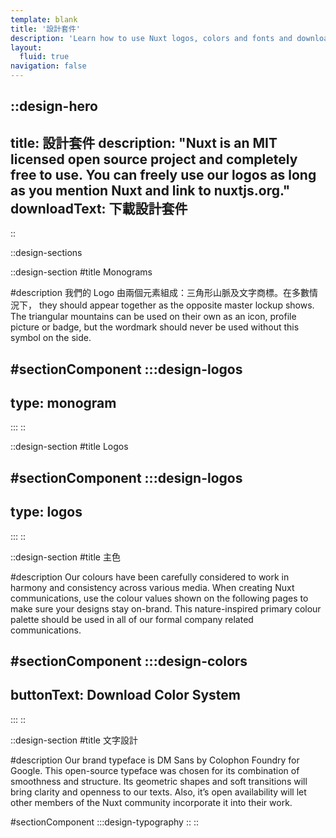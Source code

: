 ```yaml
---
template: blank
title: '設計套件'
description: 'Learn how to use Nuxt logos, colors and fonts and download the design kit.'
layout:
  fluid: true
navigation: false
---
```

::design-hero
---
title: 設計套件
description: "Nuxt is an MIT licensed open source project and completely free to use.
You can freely use our logos as long as you mention Nuxt and link to nuxtjs.org."
downloadText: 下載設計套件
---
::

::design-sections

::design-section
#title
Monograms

#description
我們的 Logo 由兩個元素組成：三角形山脈及文字商標。在多數情況下， they should appear together as the opposite master lockup shows. The triangular mountains can be used on their own as an icon, profile picture or badge, but the wordmark should never be used without this symbol on the side.

#sectionComponent
  :::design-logos
  ---
  type: monogram
  ---
  :::
::

::design-section
#title
Logos

#sectionComponent
  :::design-logos
  ---
  type: logos
  ---
  :::
::

::design-section
#title
主色

#description
Our colours have been carefully considered to work in harmony and consistency across various media. When creating Nuxt communications, use the colour values shown on the following pages to make sure your designs stay on-brand. This nature-inspired primary colour palette should be used in all of our formal company related communications.

#sectionComponent
  :::design-colors
  ---
  buttonText: Download Color System
  ---
  :::
::

::design-section
#title
文字設計

#description
Our brand typeface is DM Sans by Colophon Foundry for Google. This open-source typeface was chosen for its
combination of smoothness and structure. Its geometric shapes and soft transitions will bring clarity and openness
to our texts. Also, it’s open availability will let other members of the Nuxt community incorporate it into
their work.

#sectionComponent
  :::design-typography
::
::
